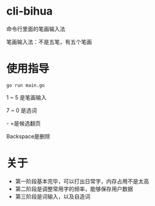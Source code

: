 # cli-bihua

命令行里面的笔画输入法

笔画输入法：不是五笔，有五个笔画

# 使用指导

```
go run main.go
```

1 ~ 5 是笔画输入

7 ~ 0 是选词

\- =是候选翻页

Backspace是删除

# 关于

- 第一阶段基本完毕，可以打出日常字，内存占用不是太高
- 第二阶段是调整常用字的频率，能够保存用户数据
- 第三阶段是词输入，以及自造词